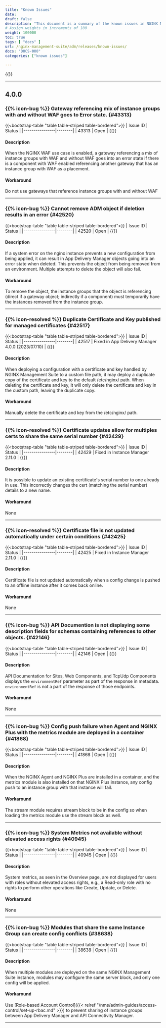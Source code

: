```yaml
---
title: "Known Issues"
date: 
draft: false
description: "This document is a summary of the known issues in NGINX Management Suite App Delivery Manager. Fixed issues are removed after **45 days**. <p>We recommend upgrading to the latest version of App Delivery Manager to take advantage of new features, improvements, and bug fixes.</p>"
# Assign weights in increments of 100
weight: 100000
toc: true
tags: [ "docs" ]
url: /nginx-management-suite/adm/releases/known-issues/
docs: "DOCS-000"
categories: ["known issues"]

---
```

{{<rn-styles>}}

---

## 4.0.0


### {{% icon-bug %}} Gateway referencing mix of instance groups with and without WAF goes to Error state. {#43313}

{{<bootstrap-table "table table-striped table-bordered">}}
| Issue ID       | Status |
|----------------|--------|
| 43313 | Open   |
{{</bootstrap-table>}}

#### Description
When the NGINX WAF use case is enabled, a gateway referencing a mix of instance groups with WAF and without WAF goes into an error state if there is a component with WAF enabled referencing another gateway that has an instance group with WAF as a placement.

#### Workaround

Do not use gateways that reference instance groups with and without WAF

---

### {{% icon-bug %}} Cannot remove ADM object if deletion results in an error {#42520}

{{<bootstrap-table "table table-striped table-bordered">}}
| Issue ID       | Status |
|----------------|--------|
| 42520 | Open   |
{{</bootstrap-table>}}

#### Description
If a system error on the nginx instance prevents a new configuration from being applied, it can result in App Delivery Manager objects going into an error state when deleted.  This prevents the object from being removed from an environment.  Multiple attempts to delete the object will also fail.

#### Workaround

To remove the object, the instance groups that the object is referencing (direct if a gateway object; indirectly if a component) must temporarily have the instances removed from the instance group.

---

### {{% icon-resolved %}} Duplicate Certificate and Key published for managed certificates {#42517}

{{<bootstrap-table "table table-striped table-bordered">}}
| Issue ID       | Status |
|----------------|--------|
| 42517 | Fixed in App Delivery Manager 4.0.0 (2023/07/10)   |
{{</bootstrap-table>}}

#### Description
When deploying a configuration with a certificate and key handled by NGINX Management Suite to a custom file path, it may deploy a duplicate copy of the certificate and key to the default /etc/nginx/ path. When deleting the certificate and key, it will only delete the certificate and key in the custom path, leaving the duplicate copy.

#### Workaround

Manually delete the certificate and key from the /etc/nginx/ path.

---

### {{% icon-resolved %}} Certificate updates allow for multiples certs to share the same serial number {#42429}

{{<bootstrap-table "table table-striped table-bordered">}}
| Issue ID       | Status |
|----------------|--------|
| 42429 | Fixed in Instance Manager 2.11.0   |
{{</bootstrap-table>}}

#### Description
It is possible to update an existing certificate's serial number to one already in use. This incorrectly changes the cert (matching the serial number) details to a new name.

#### Workaround

None

---

### {{% icon-resolved %}} Certificate file is not updated automatically under certain conditions {#42425}

{{<bootstrap-table "table table-striped table-bordered">}}
| Issue ID       | Status |
|----------------|--------|
| 42425 | Fixed in Instance Manager 2.11.0   |
{{</bootstrap-table>}}

#### Description
Certificate file is not updated automatically when a config change is pushed to an offline instance after it comes back online.

#### Workaround

None

---

### {{% icon-bug %}} API Documention is not displaying some description fields for schemas containing references to other objects. {#42146}

{{<bootstrap-table "table table-striped table-bordered">}}
| Issue ID       | Status |
|----------------|--------|
| 42146 | Open   |
{{</bootstrap-table>}}

#### Description
API Documentation for Sites, Web Components, and TcpUdp Components displays the `environmentRef` parameter as part of the response in metadata. `environmentRef` is not a part of the response of those endpoints.

#### Workaround

None

---

### {{% icon-bug %}} Config push failure when Agent and NGINX Plus with the metrics module are deployed in a container  {#41868}

{{<bootstrap-table "table table-striped table-bordered">}}
| Issue ID       | Status |
|----------------|--------|
| 41868 | Open   |
{{</bootstrap-table>}}

#### Description
When the NGINX Agent and NGINX Plus are installed in a container, and the metrics module is also installed on that NGINX Plus instance, any config push to an instance group with that instance will fail. 

#### Workaround

The stream module requires stream block to be in the config so when loading the metrics module use the stream block as well. 

---

### {{% icon-bug %}} System Metrics not available without elevated access rights {#40945}

{{<bootstrap-table "table table-striped table-bordered">}}
| Issue ID       | Status |
|----------------|--------|
| 40945 | Open   |
{{</bootstrap-table>}}

#### Description
System metrics, as seen in the Overview page, are not displayed for users with roles without elevated access rights, e.g., a Read-only role with no rights to perform other operations like Create, Update, or Delete. 

#### Workaround

None

---

### {{% icon-bug %}} Modules that share the same Instance Group can create config conflicts {#38638}

{{<bootstrap-table "table table-striped table-bordered">}}
| Issue ID       | Status |
|----------------|--------|
| 38638 | Open   |
{{</bootstrap-table>}}

#### Description
When multiple modules are deployed on the same NGINX Management Suite instance, modules may configure the same server block, and only one config will be applied.

#### Workaround

Use [Role-based Account Control]({{< relref "/nms/admin-guides/access-control/set-up-rbac.md" >}}) to prevent sharing of instance groups between App Delivery Manager and API Connectivity Manager.

---

